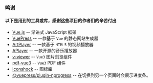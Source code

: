 

### 鸣谢
#### 以下是用到的工具或库，感谢这些项目的作者们的辛苦付出
- [Vue.js](https://github.com/vuepress/core) -- 渐进式 JavaScript 框架
- [VuePress](https://github.com/vuepress/core) -- 一款基于 `Vue` 的静态网站生成器
- [ArtPlayer](https://github.com/zhw2590582/ArtPlayer) -- 一款基于 `HTML5` 的视频播放器
- [APlayer](https://github.com/DIYgod/APlayer) -- 一款开源的音乐播放器
- [v-viewer](https://github.com/mirari/v-viewer) -- `Vue3` 图片浏览组件
- [pdf-vue3](https://github.com/hymhub/pdf-vue3) -- `Vue3` PDF 组件
- [iconshock](https://www.iconshock.com/) -- 图标库
- [@vuepress/plugin-nprogress](https://www.npmjs.com/package/@vuepress/plugin-nprogress) -- 在切换到另一个页面时会展示进度条。
